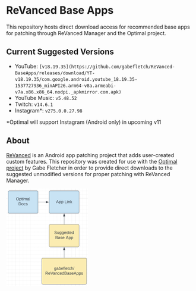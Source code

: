 # ReVanced Base Apps

This repository hosts direct download access for recommended base apps for patching through ReVanced Manager and the Optimal project. 

## Current Suggested Versions
- YouTube: `[v18.19.35](https://github.com/gabefletch/ReVanced-BaseApps/releases/download/YT-v18.19.35/com.google.android.youtube_18.19.35-1537727936_minAPI26.arm64-v8a.armeabi-v7a.x86.x86_64.nodpi._apkmirror.com.apk)`
- YouTube Music: `v5.48.52`
- Twitch: `v14.6.1`
- Instagram*: `v275.0.0.27.98`

*Optimal will support Instagram (Android only) in upcoming v11

## About
[ReVanced](https://github.com/revanced) is an Android app patching project that adds user-created custom features. This repository was created for use with the [Optimal project](https://dub.sh/optimal) by Gabe Fletcher in order to provide direct downloads to the suggested unmodified versions for proper patching with ReVanced Manager. 

<img src="https://github.com/gabefletch/image-cdn/blob/main/IMG_3605.jpeg" width=220>
